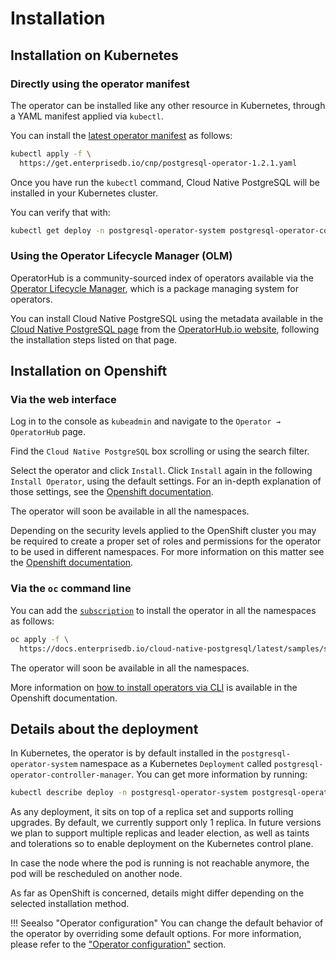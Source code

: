 # Installation

## Installation on Kubernetes

### Directly using the operator manifest

The operator can be installed like any other resource in Kubernetes,
through a YAML manifest applied via `kubectl`.

You can install the [latest operator manifest](https://get.enterprisedb.io/cnp/postgresql-operator-1.2.1.yaml)
as follows:

```sh
kubectl apply -f \
  https://get.enterprisedb.io/cnp/postgresql-operator-1.2.1.yaml
```

Once you have run the `kubectl` command, Cloud Native PostgreSQL will be installed in your Kubernetes cluster.

You can verify that with:

```sh
kubectl get deploy -n postgresql-operator-system postgresql-operator-controller-manager
```

### Using the Operator Lifecycle Manager (OLM)

OperatorHub is a community-sourced index of operators available via the
[Operator Lifecycle Manager](https://github.com/operator-framework/operator-lifecycle-manager),
which is a package managing system for operators.

You can install Cloud Native PostgreSQL using the metadata available in the
[Cloud Native PostgreSQL page](https://operatorhub.io/operator/cloud-native-postgresql)
from the [OperatorHub.io website](https://operatorhub.io), following the installation steps listed on that page.

## Installation on Openshift

### Via the web interface

Log in to the console as `kubeadmin` and navigate to the  `Operator → OperatorHub` page.

Find the `Cloud Native PostgreSQL` box scrolling or using the search filter.

Select the operator and click `Install`. Click `Install` again in the following
`Install Operator`, using the default settings. For an in-depth explanation of
those settings, see the [Openshift documentation](https://docs.openshift.com/container-platform/4.6/operators/admin/olm-adding-operators-to-cluster.html#olm-installing-from-operatorhub-using-web-console_olm-adding-operators-to-a-cluster).

The operator will soon be available in all the namespaces.

Depending on the security levels applied to the OpenShift cluster you may be
required to create a proper set of roles and permissions for the operator to
be used in different namespaces.
For more information on this matter see the
[Openshift documentation](https://docs.openshift.com/container-platform/4.6/operators/understanding/olm/olm-understanding-operatorgroups.html).

### Via the `oc` command line

You can add the [`subscription`](samples/subscription.yaml) to install the operator in all the namespaces
as follows:

```sh
oc apply -f \
  https://docs.enterprisedb.io/cloud-native-postgresql/latest/samples/subscription.yaml
```

The operator will soon be available in all the namespaces.

More information on
[how to install operators via CLI](https://docs.openshift.com/container-platform/4.6/operators/admin/olm-adding-operators-to-cluster.html#olm-installing-operator-from-operatorhub-using-cli_olm-adding-operators-to-a-cluster)
is available in the Openshift documentation.

## Details about the deployment

In Kubernetes, the operator is by default installed in the `postgresql-operator-system` namespace as a Kubernetes
`Deployment` called `postgresql-operator-controller-manager`. You can get more information by running:

```sh
kubectl describe deploy -n postgresql-operator-system postgresql-operator-controller-manager
```

As any deployment, it sits on top of a replica set and supports rolling upgrades.
By default, we currently support only 1 replica. In future versions we plan to
support multiple replicas and leader election, as well as taints and tolerations
so to enable deployment on the Kubernetes control plane.

In case the node where the pod is running is not reachable anymore,
the pod will be rescheduled on another node.

As far as OpenShift is concerned, details might differ depending on the
selected installation method.

!!! Seealso "Operator configuration"
    You can change the default behavior of the operator by overriding
    some default options. For more information, please refer to the
    ["Operator configuration"](operator_conf.md) section.

